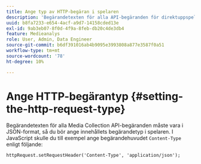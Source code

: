 ```yaml
---
title: Ange typ av HTTP-begäran i spelaren
description: 'Begärandetexten för alla API-begäranden för direktuppspelad mediainsamling måste vara i JSON-format. Lär dig hur du ställer in innehållets begärandetyp i spelaren. '
uuid: b8fa7233-e654-4acf-a9d7-14158cded13e
exl-id: 9ab3eb07-8f0d-4f9a-8feb-db20c4de3db4
feature: Medieanalys
role: User, Admin, Data Engineer
source-git-commit: b6df391016ab4b9095e3993808a877e3587f0a51
workflow-type: tm+mt
source-wordcount: '78'
ht-degree: 10%

---
```


# Ange HTTP-begärantyp {#setting-the-http-request-type}

Begärandetexten för alla Media Collection API-begäranden måste vara i JSON-format, så du bör ange innehållets begärandetyp i spelaren. I JavaScript skulle du till exempel ange begärandehuvudet `Content-Type` enligt följande:

```
httpRequest.setRequestHeader('Content-Type', 'application/json'); 
```
